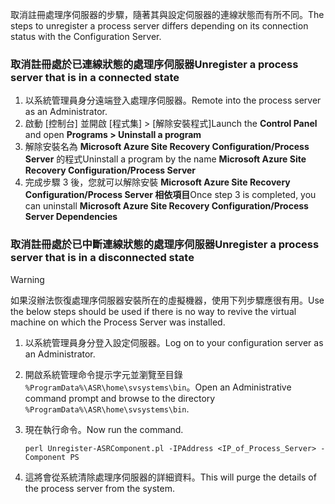 <span data-ttu-id="f34ed-101">取消註冊處理序伺服器的步驟，隨著其與設定伺服器的連線狀態而有所不同。</span><span class="sxs-lookup"><span data-stu-id="f34ed-101">The steps to unregister a process server differs depending on its connection status with the Configuration Server.</span></span>

### <a name="unregister-a-process-server-that-is-in-a-connected-state"></a><span data-ttu-id="f34ed-102">取消註冊處於已連線狀態的處理序伺服器</span><span class="sxs-lookup"><span data-stu-id="f34ed-102">Unregister a process server that is in a connected state</span></span>

1. <span data-ttu-id="f34ed-103">以系統管理員身分遠端登入處理序伺服器。</span><span class="sxs-lookup"><span data-stu-id="f34ed-103">Remote into the process server as an Administrator.</span></span>
2. <span data-ttu-id="f34ed-104">啟動 [控制台] 並開啟 [程式集] > [解除安裝程式]</span><span class="sxs-lookup"><span data-stu-id="f34ed-104">Launch the **Control Panel** and open **Programs > Uninstall a program**</span></span>
3. <span data-ttu-id="f34ed-105">解除安裝名為 **Microsoft Azure Site Recovery Configuration/Process Server** 的程式</span><span class="sxs-lookup"><span data-stu-id="f34ed-105">Uninstall a program by the name **Microsoft Azure Site Recovery Configuration/Process Server**</span></span>
4. <span data-ttu-id="f34ed-106">完成步驟 3 後，您就可以解除安裝 **Microsoft Azure Site Recovery Configuration/Process Server 相依項目**</span><span class="sxs-lookup"><span data-stu-id="f34ed-106">Once step 3 is completed, you can uninstall **Microsoft Azure Site Recovery Configuration/Process Server Dependencies**</span></span>

### <a name="unregister-a-process-server-that-is-in-a-disconnected-state"></a><span data-ttu-id="f34ed-107">取消註冊處於已中斷連線狀態的處理序伺服器</span><span class="sxs-lookup"><span data-stu-id="f34ed-107">Unregister a process server that is in a disconnected state</span></span>

> [!WARNING]
> <span data-ttu-id="f34ed-108">如果沒辦法恢復處理序伺服器安裝所在的虛擬機器，使用下列步驟應很有用。</span><span class="sxs-lookup"><span data-stu-id="f34ed-108">Use the below steps should be used if there is no way to revive the virtual machine on which the Process Server was installed.</span></span>

1. <span data-ttu-id="f34ed-109">以系統管理員身分登入設定伺服器。</span><span class="sxs-lookup"><span data-stu-id="f34ed-109">Log on to your configuration server as an Administrator.</span></span>
2. <span data-ttu-id="f34ed-110">開啟系統管理命令提示字元並瀏覽至目錄 `%ProgramData%\ASR\home\svsystems\bin`。</span><span class="sxs-lookup"><span data-stu-id="f34ed-110">Open an Administrative command prompt and browse to the directory `%ProgramData%\ASR\home\svsystems\bin`.</span></span>
3. <span data-ttu-id="f34ed-111">現在執行命令。</span><span class="sxs-lookup"><span data-stu-id="f34ed-111">Now run the command.</span></span>

    ```
    perl Unregister-ASRComponent.pl -IPAddress <IP_of_Process_Server> -Component PS
    ```
4. <span data-ttu-id="f34ed-112">這將會從系統清除處理序伺服器的詳細資料。</span><span class="sxs-lookup"><span data-stu-id="f34ed-112">This will purge the details of the process server from the system.</span></span>
